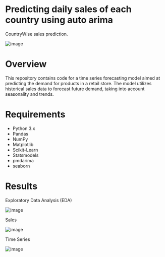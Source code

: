  # Predicting daily sales of each country using auto arima
 CountryWise sales prediction.
 
 ![image](https://github.com/Utka7sh/SalesArima/assets/168061577/f7fc3b69-a00d-4b3c-9e46-1b50cc7046b3)

# Overview
This repository contains code for a time series forecasting model aimed at predicting the demand for products in a retail store. The model utilizes historical sales data to forecast future demand, taking into account seasonality and trends.

# Requirements
- Python 3.x
- Pandas
- NumPy
- Matplotlib
- Scikit-Learn
- Statsmodels
- pmdarima
- seaborn

# Results
Exploratory Data Analysis (EDA)

![image](https://github.com/Utka7sh/SalesArima/assets/168061577/7f6bb512-6349-4225-b92a-85923ac35a4b)

Sales

![image](https://github.com/Utka7sh/SalesArima/assets/168061577/740cfd46-ddde-495a-be99-12362700c6c0)

Time Series

![image](https://github.com/Utka7sh/SalesArima/assets/168061577/e9d400e8-c27c-47b5-afe7-a27eb0d2f541)
